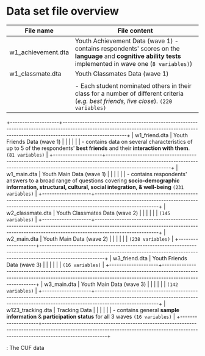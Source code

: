 # Data set file overview


| File name          | File content |       
| --- | ------------- |
| w1_achievement.dta | Youth Achievement Data (wave 1)    -   contains respondents' scores on the **language** and **cognitive ability tests** implemented in wave one (`8 variables)`)   |                                                                                                                                           
| w1_classmate.dta   | Youth Classmates Data (wave 1)                                                                                                                                                       |
|                    |                                                                                                                                                                                      |
|                    | -   Each student nominated others in their class for a number of different criteria (*e.g. best friends, live close*). `(220 variables)`                                             |
+--------------------+--------------------------------------------------------------------------------------------------------------------------------------------------------------------------------------+
| w1_friend.dta      | Youth Friends Data (wave 1)                                                                                                                                                          |
|                    |                                                                                                                                                                                      |
|                    | -   contains data on several characteristics of up to 5 of the respondents' **best friends** and their **interaction with them**. `(81 variables)`                                   |
+--------------------+--------------------------------------------------------------------------------------------------------------------------------------------------------------------------------------+
| w1_main.dta        | Youth Main Data (wave 1)                                                                                                                                                             |
|                    |                                                                                                                                                                                      |
|                    | -   contains respondents' answers to a broad range of questions covering **socio-demographic information, structural, cultural, social integration, & well-being** `(231 variables)` |
+--------------------+--------------------------------------------------------------------------------------------------------------------------------------------------------------------------------------+
| w2_classmate.dta   | Youth Classmates Data (wave 2)                                                                                                                                                       |
|                    |                                                                                                                                                                                      |
|                    | `(145 variables)`                                                                                                                                                                    |
+--------------------+--------------------------------------------------------------------------------------------------------------------------------------------------------------------------------------+
| w2_main.dta        | Youth Main Data (wave 2)                                                                                                                                                             |
|                    |                                                                                                                                                                                      |
|                    | `(238 variables)`                                                                                                                                                                    |
+--------------------+--------------------------------------------------------------------------------------------------------------------------------------------------------------------------------------+
| w3_friend.dta      | Youth Friends Data (wave 3)                                                                                                                                                          |
|                    |                                                                                                                                                                                      |
|                    | `(16 variables)`                                                                                                                                                                     |
+--------------------+--------------------------------------------------------------------------------------------------------------------------------------------------------------------------------------+
| w3_main.dta        | Youth Main Data (wave 3)                                                                                                                                                             |
|                    |                                                                                                                                                                                      |
|                    | `(142 variables)`                                                                                                                                                                    |
+--------------------+--------------------------------------------------------------------------------------------------------------------------------------------------------------------------------------+
| w123_tracking.dta  | Tracking Data                                                                                                                                                                        |
|                    |                                                                                                                                                                                      |
|                    | -   contains general **sample information** & **participation status** for all 3 waves `(16 variables)`                                                                              |
+--------------------+--------------------------------------------------------------------------------------------------------------------------------------------------------------------------------------+

: The CUF data
